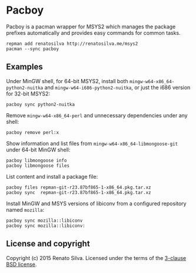 # Pacboy

Pacboy is a pacman wrapper for MSYS2 which manages the package prefixes automatically and provides easy commands for common tasks.

```
repman add renatosilva http://renatosilva.me/msys2
pacman --sync pacboy
```

## Examples

Under MinGW shell, for 64-bit MSYS2, install both `mingw-w64-x86_64-python2-nuitka` and `mingw-w64-i686-python2-nuitka`, or just the i686 version for 32-bit MSYS2:

```
pacboy sync python2-nuitka
```

Remove `mingw-w64-x86_64-perl` and unnecessary dependencies under any shell:

```
pacboy remove perl:x
```

Show information and list files from `mingw-w64-x86_64-libmongoose-git` under 64-bit MinGW shell:

```
pacboy libmongoose info
pacboy libmongoose files
```

List content and install a package file:

```
pacboy files repman-git-r23.87bf865-1-x86_64.pkg.tar.xz
pacboy sync  repman-git-r23.87bf865-1-x86_64.pkg.tar.xz
```

Install MinGW and MSYS versions of libiconv from a configured repository named `mozilla`:

```
pacboy sync mozilla::libiconv
pacboy sync mozilla::libiconv:
```

## License and copyright

Copyright (c) 2015 Renato Silva.
Licensed under the terms of the [3-clause BSD license](LICENSE).
